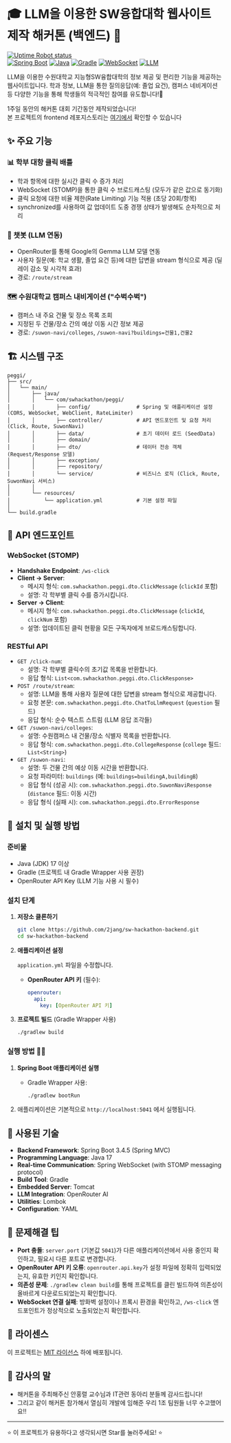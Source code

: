 # 🎓 LLM을 이용한 SW융합대학 웹사이트 제작 해커톤 (백엔드) 🏫

[![Uptime Robot status](https://img.shields.io/uptimerobot/status/m800668201-c738159d6dea0ef0205cad01?up_message=Online&down_message=Offline&style=for-the-badge&logo=uptimerobot&logoColor=white&label=status&labelColor=065f46&color=10b981)](https://uswai.2jang.dev)  
[![Spring Boot](https://img.shields.io/badge/Spring%20Boot-3.4.5-6DB33F?style=for-the-badge&logo=springboot&logoColor=white)](https://spring.io/projects/spring-boot)
[![Java](https://img.shields.io/badge/Java-17-ED8B00?style=for-the-badge&logo=openjdk&logoColor=white)](https://www.java.com/)
[![Gradle](https://img.shields.io/badge/Gradle-8.13-02303A?style=for-the-badge&logo=gradle&logoColor=white)](https://gradle.org/)
[![WebSocket](https://img.shields.io/badge/WebSocket-STOMP-blue?style=for-the-badge&logo=socketdotio&logoColor=white)](https://stomp.github.io/)
[![LLM](https://img.shields.io/badge/LLM-OpenRouter-9cf?style=for-the-badge&logo=openai&logoColor=white)](https://openrouter.ai/)

LLM을 이용한 수원대학교 지능형SW융합대학의 정보 제공 및 편리한 기능을 제공하는 웹사이트입니다. 학과 정보, LLM을 통한 질의응답(예: 졸업 요건), 캠퍼스 네비게이션 등 다양한 기능을 통해 학생들의 적극적인 참여를 유도합니다!🚀

1주일 동안의 해커톤 대회 기간동안 제작되었습니다!  
본 프로젝트의 frontend 레포지스토리는 [여기에서](https://github.com/2jang/sw-hackathon-react) 확인할 수 있습니다

## ✨ 주요 기능

### 📊 학부 대항 클릭 배틀
* 학과 항목에 대한 실시간 클릭 수 증가 처리
* WebSocket (STOMP)을 통한 클릭 수 브로드캐스팅 (모두가 같은 값으로 동기화)
* 클릭 요청에 대한 비율 제한(Rate Limiting) 기능 적용 (초당 20회/항목)
* synchronized를 사용하여 값 업데이트 도중 경쟁 상태가 발생해도 순차적으로 처리

### 💬 챗봇 (LLM 연동)
* OpenRouter를 통해 Google의 Gemma LLM 모델 연동
* 사용자 질문(예: 학교 생활, 졸업 요건 등)에 대한 답변을 stream 형식으로 제공 (딜레이 감소 및 시각적 효과)
* 경로: `/route/stream`

### 🗺️ 수원대학교 캠퍼스 내비게이션 ("수벅수벅")
* 캠퍼스 내 주요 건물 및 장소 목록 조회
* 지정된 두 건물/장소 간의 예상 이동 시간 정보 제공
* 경로: `/suwon-navi/colleges`, `/suwon-navi?buildings=건물1,건물2`

## 🏗️ 시스템 구조

```
peggi/
├── src/
│   └── main/
│       ├── java/
│       │   └── com/swhackathon/peggi/
│       │       ├── config/               # Spring 및 애플리케이션 설정 (CORS, WebSocket, WebClient, RateLimiter)
│       │       ├── controller/           # API 엔드포인트 및 요청 처리 (Click, Route, SuwonNavi)
│       │       ├── data/                 # 초기 데이터 로드 (SeedData)
│       │       ├── domain/
│       │       ├── dto/                  # 데이터 전송 객체 (Request/Response 모델)
│       │       ├── exception/
│       │       ├── repository/
│       │       └── service/              # 비즈니스 로직 (Click, Route, SuwonNavi 서비스)
│       │
│       └── resources/
│           └── application.yml           # 기본 설정 파일
│
└── build.gradle
```

## 🔄 API 엔드포인트

### WebSocket (STOMP)

* **Handshake Endpoint**: `/ws-click`
* **Client → Server**:
    * 메시지 형식: `com.swhackathon.peggi.dto.ClickMessage` (`clickId` 포함)
    * 설명: 각 학부별 클릭 수를 증가시킵니다.
* **Server → Client**:
    * 메시지 형식: `com.swhackathon.peggi.dto.ClickMessage` (`clickId`, `clickNum` 포함)
    * 설명: 업데이트된 클릭 현황을 모든 구독자에게 브로드캐스팅합니다.

### RESTful API
* `GET /click-num`:
    * 설명: 각 학부별 클릭수의 초기값 목록을 반환합니다.
    * 응답 형식: `List<com.swhackathon.peggi.dto.ClickResponse>`
* `POST /route/stream`:
    * 설명: LLM을 통해 사용자 질문에 대한 답변을 stream 형식으로 제공합니다.
    * 요청 본문: `com.swhackathon.peggi.dto.ChatToLlmRequest` (`question` 필드)
    * 응답 형식: 순수 텍스트 스트림 (LLM 응답 조각들)
* `GET /suwon-navi/colleges`:
    * 설명: 수원캠퍼스 내 건물/장소 식별자 목록을 반환합니다.
    * 응답 형식: `com.swhackathon.peggi.dto.CollegeResponse` (`college` 필드: `List<String>`)
* `GET /suwon-navi`:
    * 설명: 두 건물 간의 예상 이동 시간을 반환합니다.
    * 요청 파라미터: `buildings` (예: `buildings=buildingA,buildingB`)
    * 응답 형식 (성공 시): `com.swhackathon.peggi.dto.SuwonNaviResponse` (`distance` 필드: 이동 시간)
    * 응답 형식 (실패 시): `com.swhackathon.peggi.dto.ErrorResponse`

## 🚀 설치 및 실행 방법

### 준비물

* Java (JDK) 17 이상
* Gradle (프로젝트 내 Gradle Wrapper 사용 권장)
* OpenRouter API Key (LLM 기능 사용 시 필수)

### 설치 단계

1.  **저장소 클론하기**
    ```bash
    git clone https://github.com/2jang/sw-hackathon-backend.git
    cd sw-hackathon-backend
    ```

2. **애플리케이션 설정**

    `application.yml` 파일을 수정합니다.

    * **OpenRouter API 키** (필수):
        ```yaml
        openrouter:
          api:
            key: [OpenRouter API 키]
        ```

3. **프로젝트 빌드** (Gradle Wrapper 사용)
    ```bash
    ./gradlew build
    ```

### 실행 방법 🏃‍♀️

1.  **Spring Boot 애플리케이션 실행**
    * Gradle Wrapper 사용:
        ```bash
        ./gradlew bootRun
        ```

2.  애플리케이션은 기본적으로 `http://localhost:5041` 에서 실행됩니다.

## 🧩 사용된 기술

* **Backend Framework**: Spring Boot 3.4.5 (Spring MVC)
* **Programming Language**: Java 17
* **Real-time Communication**: Spring WebSocket (with STOMP messaging protocol)
* **Build Tool**: Gradle
* **Embedded Server**: Tomcat
* **LLM Integration**: OpenRouter AI
* **Utilities**: Lombok
* **Configuration**: YAML

## 🔧 문제해결 팁

* **Port 충돌**: `server.port` (기본값 `5041`)가 다른 애플리케이션에서 사용 중인지 확인하고, 필요시 다른 포트로 변경합니다.
* **OpenRouter API 키 오류**: `openrouter.api.key`가 설정 파일에 정확히 입력되었는지, 유효한 키인지 확인합니다.
* **의존성 문제**: `./gradlew clean build`를 통해 프로젝트를 클린 빌드하여 의존성이 올바르게 다운로드되었는지 확인합니다.
* **WebSocket 연결 실패**: 방화벽 설정이나 프록시 환경을 확인하고, `/ws-click` 엔드포인트가 정상적으로 노출되었는지 확인합니다.

## 📝 라이센스

이 프로젝트는 [MIT 라이선스](LICENSE) 하에 배포됩니다.

## 🙏 감사의 말

* 해커톤을 주최해주신 안홍렬 교수님과 IT관련 동아리 분들께 감사드립니다!
* 그리고 같이 해커톤 참가해서 열심히 개발에 임해준 우리 1조 팀원들 너무 수고했어요!!

---

⭐ 이 프로젝트가 유용하다고 생각되시면 Star를 눌러주세요! ⭐
